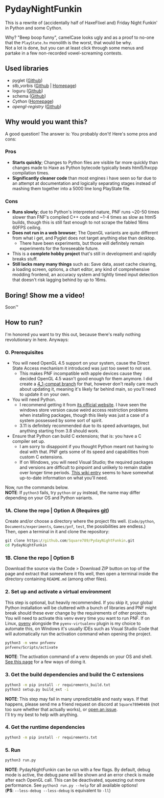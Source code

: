 # PydayNightFunkin
 This is a rewrite of (accidentally half of HaxeFlixel and) Friday Night Funkin' in Python and
 some Cython.

 Why? "Beep boop funny", camelCase looks ugly and as a proof to no-one that the `PlayState.hx`
 monolith is the worst, that would be why.  
 Not a lot is done, but you can at least click through some menus and partake in a few
 non-recorded vowel-screaming contests.

## Used libraries
  - pyglet ([Github](https://www.github.com/pyglet/pyglet))
  - stb_vorbis ([Github](https://github.com/nothings/stb/blob/master/stb_vorbis.c) |
    [Homepage](https://nothings.org/stb_vorbis))
  - loguru ([Github](https://github.com/Delgan/loguru))
  - schema ([Github](https://github.com/keleshev/schema))
  - *Cython* ([Homepage](https://cython.org/))
  - *opengl-registry* ([Github](https://github.com/moderngl/opengl-registry))

## Why would you want this?
 A good question! The answer is: You probably don't! Here's some pros and cons:
### Pros
 - **Starts quickly**; Changes to Python files are visible far more quickly than changes
   made to Haxe as Python bytecode typically beats html5/hxcpp compilation times.
 - **Significantly cleaner code** than most engines i have seen so far due to an attempt at
   documentation and logically separating stages instead of mashing them together into a
   5000 line long PlayState file.
### Cons
 - **Runs slowly**; due to Python's interpreted nature, PNF runs ~20-50 times slower than
   FNF's compiled C++ code and ~1-4 times as slow as html5 builds, though this is still fast
   enough to not scrape the fabled 16ms 60FPS ceiling.
 - **Does not run in a web browser**; The OpenGL variants are quite different from what i get, and
   Pyglet does not target anything else than desktop.
   - There have been experiments, but those will definitely remain experiments for the foreseeable
     future.
 - This is a **complete hobby project** that's still in development and rapidly breaks stuff.
 - **Still lacks many many things** such as: Save data, asset cache clearing, a loading screen,
   options, a chart editor, any kind of comprehensive modding frontend, an accuracy system and
   tightly timed input detection that doesn't risk lagging behind by up to 16ms.

## Boring! Show me a video!
 Soon™

## How to run?
 I'm honored you want to try this out, because there's really nothing revolutionary in here.
 Anyways:

### 0. Prerequisites
 - You will need OpenGL 4.5 support on your system, cause the Direct State Access mechanism it
   introduced was just too sweet to not use.
   - This makes PNF incompatible with apple devices cause they decided OpenGL 4.5 wasn't good
     enough for them anymore. I did create a [4_1-compat branch](https://github.com/Square789/PydayNightFunkin/tree/gl4_1-compat)
     for that, however don't really care much about updating it, meaning it's likely far behind
     main, so you'll need to update it on your own.
 - You will need Python.
   - I recommend getting it from [its official website](https://www.python.org/downloads/). I
     have seen the windows store version cause weird access restriction problems when installing
     packages, though this likely was just a case of a system possessed by some sort of spirit.
   - 3.11 is definitely recommended due to its speed advantages, but anything starting from 3.8
     should work.
 - Ensure that Python can build C extensions; that is: you have a C compiler set up.
   - I am sorry to disappoint if you thought Python meant not having to deal with that. PNF gets
     some of its speed and capabilities from custom C extensions.
   - If on Windows, you will need Visual Studio; the required packages and versions are difficult
     to pinpoint and unlikely to remain stable over longer time periods. [This wiki entry](https://wiki.python.org/moin/WindowsCompilers#Compilers_Installation_and_configuration)
     seems to have somewhat up-to-date information on what you'll need.

 Now, run the commands below.  
 **NOTE**: If `python3` fails, try `python` or `py` instead, the name may differ depending on
 your OS and Python variants.

### 1A. Clone the repo | Option A (Requires [git](https://git-scm.com/))
 Create and/or choose a directory where the project fits well. (`Code/python`,
 `Documents/experiments`, `Games/pnf`, `test`, the possibilities are endless.)  
 Then, open a terminal in it and clone the repository:
```bat
git clone https://github.com/Square789/PydayNightFunkin.git
cd PydayNightFunkin
```

### 1B. Clone the repo | Option B
 Download the source via the Code > Download ZIP button on top of the page and extract that
 somewhere it fits well, then open a terminal inside the directory containing `README.md` (among
 other files).

### 2. Set up and activate a virtual environment
 This step is optional, but heavily recommended. If you skip it, your global Python installation
 will be cluttered with a bunch of libraries and PNF might break should these ever change by the
 requirements of other projects.  
 You will need to activate this venv every time you want to run PNF. If on Linux,
 [pyenv](https://github.com/pyenv/pyenv) alongside the `pyenv-virtualenv` plugin is my choice to
 automate this, on Windows it's usually IDEs such as Visual Studio Code that will automatically
 run the activation command when opening the project.
```bat
python3 -m venv pnfvenv
pnfvenv/Scripts/activate
```
 **NOTE**: The activation command of a venv depends on your OS and shell.
 [See this page](https://docs.python.org/3/library/venv.html#how-venvs-work) for a few ways
 of doing it.

### 3. Get the build dependencies and build the C extensions
```bat
python3 -m pip install -r requirements_build.txt
python3 setup.py build_ext -i
```
 **NOTE**: This step may fail in many unpredictable and nasty ways. If that happens, please
 send me a friend request on discord at `Square789#0486` (not too sure whether that actually
 works), or [open an issue](https://github.com/Square789/PydayNightFunkin/issues/new).  
 I'll try my best to help with anything.

### 4. Get the runtime dependencies
```bat
python3 -m pip install -r requirements.txt
```

### 5. Run
 ```bat
 python3 run.py
 ```
 **NOTE**: PydayNightFunkin can be run with a few flags. By default, debug mode is active,
 the debug pane will be shown and an error check is made after each OpenGL call. This can be
 deactivated, squeezing out more performance. See `python3 run.py --help` for all available
 options!  
 (**PS**: `--less-debug --less-debug` is equivalent to `-ll`)
